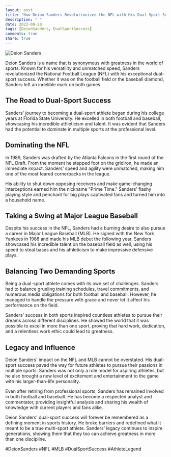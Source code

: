 ```yaml
---
layout: post
title: "How Deion Sanders Revolutionized the NFL with His Dual-Sport Success"
description: " "
date: 2023-09-20
tags: [DeionSanders, DualSportSuccess]
comments: true
share: true
---
```


![Deion Sanders](https://source.unsplash.com/1600x900/?deion,sanders,nfl)

Deion Sanders is a name that is synonymous with greatness in the world of sports. Known for his versatility and unmatched speed, Sanders revolutionized the National Football League (NFL) with his exceptional dual-sport success. Whether it was on the football field or the baseball diamond, Sanders left an indelible mark on both games.

## The Road to Dual-Sport Success

Sanders' journey to becoming a dual-sport athlete began during his college years at Florida State University. He excelled in both football and baseball, showcasing his incredible athleticism and talent. It was evident that Sanders had the potential to dominate in multiple sports at the professional level.

## Dominating the NFL

In 1989, Sanders was drafted by the Atlanta Falcons in the first round of the NFL Draft. From the moment he stepped foot on the gridiron, he made an immediate impact. Sanders' speed and agility were unmatched, making him one of the most feared cornerbacks in the league.

His ability to shut down opposing receivers and make game-changing interceptions earned him the nickname "Prime Time." Sanders' flashy playing style and penchant for big plays captivated fans and turned him into a household name.

## Taking a Swing at Major League Baseball

Despite his success in the NFL, Sanders had a burning desire to also pursue a career in Major League Baseball (MLB). He signed with the New York Yankees in 1988 and made his MLB debut the following year. Sanders showcased his incredible talent on the baseball field as well, using his speed to steal bases and his athleticism to make impressive defensive plays.

## Balancing Two Demanding Sports

Being a dual-sport athlete comes with its own set of challenges. Sanders had to balance grueling training schedules, travel commitments, and numerous media obligations for both football and baseball. However, he managed to handle the pressure with grace and never let it affect his performance on the field.

Sanders' success in both sports inspired countless athletes to pursue their dreams across different disciplines. He showed the world that it was possible to excel in more than one sport, proving that hard work, dedication, and a relentless work ethic could lead to greatness.

## Legacy and Influence

Deion Sanders' impact on the NFL and MLB cannot be overstated. His dual-sport success paved the way for future athletes to pursue their passions in multiple sports. Sanders was not only a role model for aspiring athletes, but he also brought a new level of excitement and entertainment to the game with his larger-than-life personality.

Even after retiring from professional sports, Sanders has remained involved in both football and baseball. He has become a respected analyst and commentator, providing insightful analysis and sharing his wealth of knowledge with current players and fans alike.

Deion Sanders' dual-sport success will forever be remembered as a defining moment in sports history. He broke barriers and redefined what it meant to be a true multi-sport athlete. Sanders' legacy continues to inspire generations, showing them that they too can achieve greatness in more than one discipline.

#DeionSanders #NFL #MLB #DualSportSuccess #AthleteLegend